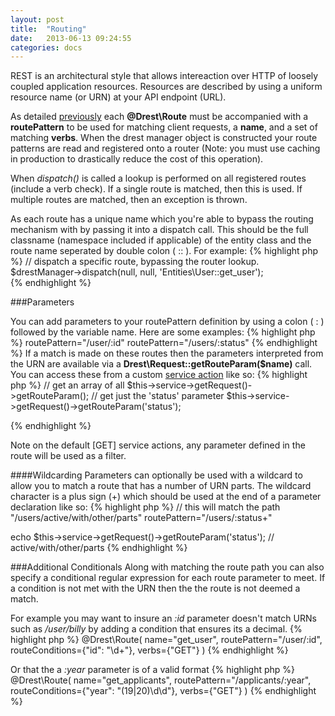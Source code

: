 ```yaml
---
layout: post
title:  "Routing"
date:   2013-06-13 09:24:55
categories: docs
---
```



REST is an architectural style that allows intereaction over HTTP of loosely coupled application resources. 
Resources are described by using a uniform resource name (or URN) at your API endpoint (URL). 

As detailed [previously]({{site.url}}/docs/getting-started/#exposing_entities) each **@Drest\Route** must be accompanied with a **routePattern** 
to be used for matching client requests, a **name**, and a set of matching **verbs**. When the drest manager object is constructed your route patterns are read and registered onto a router (Note: you must use caching in production to drastically reduce the cost of this operation).
  
When *dispatch()* is called a lookup is performed on all registered routes (include a verb check). If a single route is matched, then this is used. If multiple routes are matched, then an exception is thrown.

As each route has a unique name which you're able to bypass the routing mechanism with by passing it into a dispatch call. 
This should be the full classname (namespace included if applicable) of the entity class and the route name seperated by double colon ( :: ). For example:
{% highlight php %}
// dispatch a specific route, bypassing the router lookup.
$drestManager->dispatch(null, null, 'Entities\User::get_user');  
{% endhighlight %}

###Parameters

You can add parameters to your routePattern definition by using a colon ( : ) followed by the variable name. Here are some examples:
{% highlight php %}
routePattern="/user/:id" 
routePattern="/users/:status"
{% endhighlight %}
If a match is made on these routes then the parameters interpreted from the URN are available via a **Drest\Request::getRouteParam($name)** call. 
You can access these from a custom [service action]({{site.url}}/docs/service-actions/) like so:
{% highlight php %}
// get an array of all
$this->service->getRequest()->getRouteParam();
// get just the 'status' parameter
$this->service->getRequest()->getRouteParam('status');

{% endhighlight %}

Note on the default \[GET\] service actions, any parameter defined in the route will be used as a filter.

####Wildcarding
Parameters can optionally be used with a wildcard to allow you to match a route that has a number of URN parts. 
The wildcard character is a plus sign (+) which should be used at the end of a parameter declaration like so:
{% highlight php %}
// this will match the path "/users/active/with/other/parts"
routePattern="/users/:status+"

echo $this->service->getRequest()->getRouteParam('status');
// active/with/other/parts
{% endhighlight %}


###Additional Conditionals
Along with matching the route path you can also specify a conditional regular expression for each route parameter to meet. 
If a condition is not met with the URN then the the route is not deemed a match. 

For example you may want to insure an *:id* parameter doesn't match URNs such as */user/billy* by adding a condition that ensures its a decimal. 
{% highlight php %}
 @Drest\Route(
    name="get_user",
    routePattern="/user/:id",
    routeConditions={"id": "\d+"},
    verbs={"GET"}
 )
{% endhighlight %}
 
Or that the a *:year* parameter is of a valid format
{% highlight php %}
 @Drest\Route(
    name="get_applicants",
    routePattern="/applicants/:year",
    routeConditions={"year": "(19|20)\d\d"},
    verbs={"GET"}
 )
{% endhighlight %}